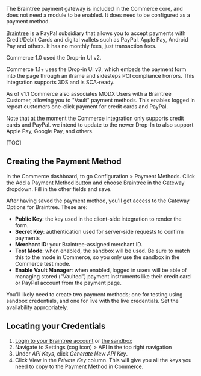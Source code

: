 The Braintree payment gateway is included in the Commerce core, and does not need a module to be enabled. It does need to be configured as a payment method.

[Braintree](https://www.braintreepayments.com/) is a PayPal subsidiary that allows you to accept payments with Credit/Debit Cards and digital wallets such as PayPal, Apple Pay, Android Pay and others. It has no monthly fees, just transaction fees. 

Commerce 1.0 used the Drop-in UI v2.

Commerce 1.1+ uses the Drop-in UI v3, which embeds the payment form into the page through an iframe and sidesteps PCI compliance horrors. This integration supports 3DS and is SCA-ready. 

As of v1.1 Commerce also associates MODX Users with a Braintree Customer, allowing you to "Vault" payment methods. This enables logged in repeat customers one-click payment for credit cards and PayPal. 

Note that at the moment the Commerce integration only supports credit cards and PayPal. we intend to update to the newer Drop-In to also support Apple Pay, Google Pay, and others. 

[TOC]

## Creating the Payment Method

In the Commerce dashboard, to go Configuration > Payment Methods. Click the Add a Payment Method button and choose Braintree in the Gateway dropdown. Fill in the other fields and save. 

After having saved the payment method, you'll get access to the Gateway Options for Braintree. These are:

- **Public Key**: the key used in the client-side integration to render the form.
- **Secret Key**: authentication used for server-side requests to confirm payments
- **Merchant ID**: your Braintree-assigned merchant ID.
- **Test Mode**: when enabled, the sandbox will be used. Be sure to match this to the mode in Commerce, so you only use the sandbox in the Commerce test mode.
- **Enable Vault Manager**: when enabled, logged in users will be able of managing stored ("Vaulted") payment instruments like their credit card or PayPal account from the payment page.

You'll likely need to create two payment methods; one for testing using sandbox credentials, and one for live with the live credentials. Set the availability appropriately.

## Locating your Credentials

1. [Login to your Braintree account](https://www.braintreegateway.com/login) or [the sandbox](https://sandbox.braintreegateway.com/login)
2. Navigate to Settings (cog icon) > API in the top right navigation
3. Under _API Keys_, click _Generate New API Key_.
4. Click View in the _Private Key_ column. This will give you all the keys you need to copy to the Payment Method in Commerce. 

